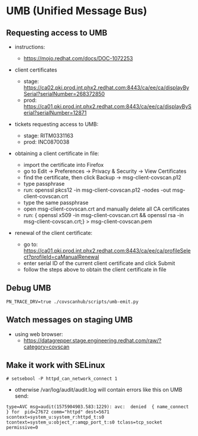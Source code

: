# UMB (Unified Message Bus)


## Requesting access to UMB
- instructions:
    - https://mojo.redhat.com/docs/DOC-1072253

- client certificates
    - stage: https://ca02.pki.prod.int.phx2.redhat.com:8443/ca/ee/ca/displayBySerial?serialNumber=268372850
    - prod:  https://ca01.pki.prod.int.phx2.redhat.com:8443/ca/ee/ca/displayBySerial?serialNumber=12871

- tickets requesting access to UMB:
    - stage: RITM0331163
    - prod:  INC0870038

- obtaining a client certificate in file:
	- import the certificate into Firefox
	- go to Edit -> Preferences -> Privacy & Security -> View Certificates
	- find the certificate, then click Backup -> msg-client-covscan.p12
	- type passphrase
	- run: openssl pkcs12 -in msg-client-covscan.p12 -nodes -out msg-client-covscan.crt
	- type the same passphrase
	- open msg-client-covscan.crt and manually delete all CA certificates
	- run: { openssl x509 -in msg-client-covscan.crt && openssl rsa -in msg-client-covscan.crt;} > msg-client-covscan.pem

- renewal of the client certificate:
    - go to: https://ca01.pki.prod.int.phx2.redhat.com:8443/ca/ee/ca/profileSelect?profileId=caManualRenewal
    - enter serial ID of the current client certificate and click Submit
    - follow the steps above to obtain the client certificate in file

## Debug UMB
```
PN_TRACE_DRV=true ./covscanhub/scripts/umb-emit.py
```

## Watch messages on staging UMB
- using web browser:
    - https://datagrepper.stage.engineering.redhat.com/raw/?category=covscan


## Make it work with SELinux
```
# setsebool -P httpd_can_network_connect 1
```

- otherwise /var/log/audit/audit.log will contain errors like this on UMB send:
```
type=AVC msg=audit(1575904903.583:1229): avc:  denied  { name_connect } for  pid=27672 comm="httpd" dest=5671 scontext=system_u:system_r:httpd_t:s0 tcontext=system_u:object_r:amqp_port_t:s0 tclass=tcp_socket permissive=0
```

